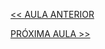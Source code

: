 [<< AULA ANTERIOR](https://github.com/pvreboucas/integracao-continua-ci/blob/aula-02/aulas/6-Merge%20e%20Rebase.md)



[PRÓXIMA AULA >>](https://github.com/pvreboucas/integracao-continua-ci/blob/aula-03/aulas/3-Build%20Automatizado.md)
